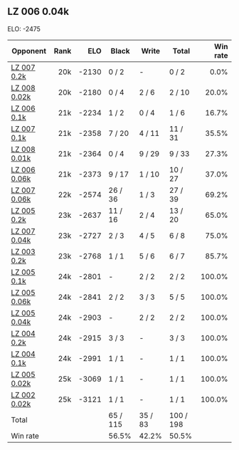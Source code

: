 ## LZ 006 0.04k ##

ELO: -2475

Opponent | Rank | ELO | Black | Write | Total | Win rate
---------|-----:|----:|-------|-------|-------|-------:
[LZ 007 0.2k](LZ%20007%200.2k.md) | 20k | -2130 | 0 / 2 | - | 0 / 2 | 0.0%
[LZ 008 0.02k](LZ%20008%200.02k.md) | 20k | -2180 | 0 / 4 | 2 / 6 | 2 / 10 | 20.0%
[LZ 006 0.1k](LZ%20006%200.1k.md) | 21k | -2234 | 1 / 2 | 0 / 4 | 1 / 6 | 16.7%
[LZ 007 0.1k](LZ%20007%200.1k.md) | 21k | -2358 | 7 / 20 | 4 / 11 | 11 / 31 | 35.5%
[LZ 008 0.01k](LZ%20008%200.01k.md) | 21k | -2364 | 0 / 4 | 9 / 29 | 9 / 33 | 27.3%
[LZ 006 0.06k](LZ%20006%200.06k.md) | 21k | -2373 | 9 / 17 | 1 / 10 | 10 / 27 | 37.0%
[LZ 007 0.06k](LZ%20007%200.06k.md) | 22k | -2574 | 26 / 36 | 1 / 3 | 27 / 39 | 69.2%
[LZ 005 0.2k](LZ%20005%200.2k.md) | 23k | -2637 | 11 / 16 | 2 / 4 | 13 / 20 | 65.0%
[LZ 007 0.04k](LZ%20007%200.04k.md) | 23k | -2727 | 2 / 3 | 4 / 5 | 6 / 8 | 75.0%
[LZ 003 0.2k](LZ%20003%200.2k.md) | 23k | -2768 | 1 / 1 | 5 / 6 | 6 / 7 | 85.7%
[LZ 005 0.1k](LZ%20005%200.1k.md) | 24k | -2801 | - | 2 / 2 | 2 / 2 | 100.0%
[LZ 005 0.06k](LZ%20005%200.06k.md) | 24k | -2841 | 2 / 2 | 3 / 3 | 5 / 5 | 100.0%
[LZ 005 0.04k](LZ%20005%200.04k.md) | 24k | -2903 | - | 2 / 2 | 2 / 2 | 100.0%
[LZ 004 0.2k](LZ%20004%200.2k.md) | 24k | -2915 | 3 / 3 | - | 3 / 3 | 100.0%
[LZ 004 0.1k](LZ%20004%200.1k.md) | 24k | -2991 | 1 / 1 | - | 1 / 1 | 100.0%
[LZ 005 0.02k](LZ%20005%200.02k.md) | 25k | -3069 | 1 / 1 | - | 1 / 1 | 100.0%
[LZ 002 0.02k](LZ%20002%200.02k.md) | 25k | -3121 | 1 / 1 | - | 1 / 1 | 100.0%
Total | | | 65 / 115 | 35 / 83 | 100 / 198 | 
Win rate| | | 56.5% | 42.2% | 50.5% | 
